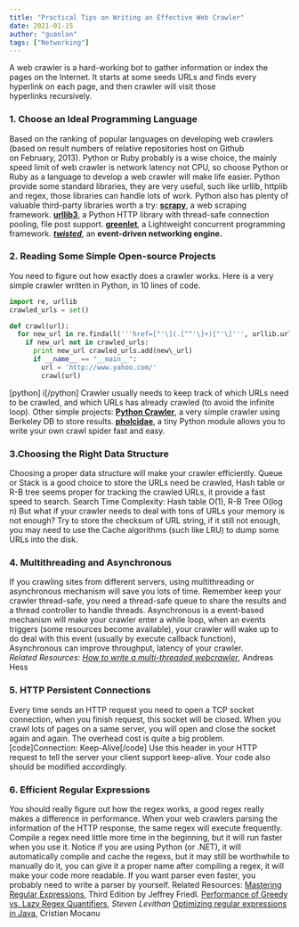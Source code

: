 ```yaml
---
title: "Practical Tips on Writing an Effective Web Crawler"
date: 2021-01-15
author: "guanlan"
tags: ["Networking"]
---
```

A web crawler is a hard-working bot to gather information or index the pages on the Internet. It starts at some seeds URLs and finds every hyperlink on each page, and then crawler will visit those hyperlinks recursively.

### 1\. Choose an Ideal Programming Language

Based on the ranking of popular languages on developing web crawlers (based on result numbers of relative repositories host on Github on February, 2013). Python or Ruby probably is a wise choice, the mainly speed limit of web crawler is network latency not CPU, so choose Python or Ruby as a language to develop a web crawler will make life easier. Python provide some standard libraries, they are very useful, such like urllib, httplib and regex, those libraries can handle lots of work. Python also has plenty of valuable third-party libraries worth a try: **[scrapy](http://scrapy.org/)**, a web scraping framework. **[urllib3](http://urllib3.readthedocs.org/en/latest/)**, a Python HTTP library with thread-safe connection pooling, file post support. **[greenlet](http://greenlet.readthedocs.org/)**, a Lightweight concurrent programming framework. _**[twisted](http://twistedmatrix.com/)**_, an __event-driven networking engine.__  

### 2\. Reading Some Simple Open-source Projects

You need to figure out how exactly does a crawler works. Here is a very simple crawler written in Python, in 10 lines of code. 

```python
import re, urllib
crawled_urls = set()

def crawl(url): 
  for new_url in re.findall('''href=["'\](.[^"'\]+)["'\]''', urllib.urlopen(url).read()): 
    if new_url not in crawled_urls:
      print new_url crawled_urls.add(new\_url) 
      if __name__ == "__main__":
        url = 'http://www.yahoo.com/'
        crawl(url) 
```



\[python\] i\[/python\] Crawler usually needs to keep track of which URLs need to be crawled, and which URLs has already crawled (to avoid the infinite loop). Other simple projects: [**Python Crawler**](http://code.google.com/p/python-crawler/), a very simple crawler using Berkeley DB to store results. [**pholcidae**](https://github.com/bbrodriges/pholcidae), a tiny Python module allows you to write your own crawl spider fast and easy.

### 3.Choosing the Right Data Structure

Choosing a proper data structure will make your crawler efficiently. Queue or Stack is a good choice to store the URLs need be crawled, Hash table or R-B tree seems proper for tracking the crawled URLs, it provide a fast speed to search. Search Time Complexity: Hash table O(1), R-B Tree O(log n) But what if your crawler needs to deal with tons of URLs your memory is not enough? Try to store the checksum of URL string, if it still not enough, you may need to use the Cache algorithms (such like LRU) to dump some URLs into the disk.

### 4\. Multithreading and Asynchronous

If you crawling sites from different servers, using multithreading or asynchronous mechanism will save you lots of time. Remember keep your crawler thread-safe, you need a thread-safe queue to share the results and a thread controller to handle threads. Asynchronous is a event-based mechanism will make your crawler enter a while loop, when an events triggers (some resources become available), your crawler will wake up to do deal with this event (usually by execute callback function), Asynchronous can improve throughput, latency of your crawler. _Related Resources:_ [_How to write a multi-threaded webcrawler_](http://www.andreas-hess.info/programming/webcrawler/index.html#AnotherWebcrawler), Andreas Hess

### 5\. HTTP Persistent Connections

Every time sends an HTTP request you need to open a TCP socket connection, when you finish request, this socket will be closed. When you crawl lots of pages on a same server, you will open and close the socket again and again. The overhead cost is quite a big problem. \[code\]Connection: Keep-Alive\[/code\] Use this header in your HTTP request to tell the server your client support keep-alive. Your code also should be modified accordingly.

### 6\. Efficient Regular Expressions

You should really figure out how the regex works, a good regex really makes a difference in performance. When your web crawlers parsing the information of the HTTP response, the same regex will execute frequently. Compile a regex need little more time in the beginning, but it will run faster when you use it. Notice if you are using Python (or .NET), it will automatically compile and cache the regexs, but it may still be worthwhile to manually do it, you can give it a proper name after compiling a regex, it will make your code more readable. If you want parser even faster, you probably need to write a parser by yourself. Related Resources: [Mastering Regular Expressions](http://www.amazon.com/Mastering-Regular-Expressions-Jeffrey-Friedl/dp/0596528124), Third Edition by Jeffrey Friedl. [Performance of Greedy vs. Lazy Regex Quantifiers](http://blog.stevenlevithan.com/archives/greedy-lazy-performance "Permanent Link to Performance of Greedy vs. Lazy Regex Quantifiers"), _Steven Levithan_ [Optimizing regular expressions in Java](http://www.javaworld.com/javaworld/jw-09-2007/jw-09-optimizingregex.html), Cristian Mocanu
